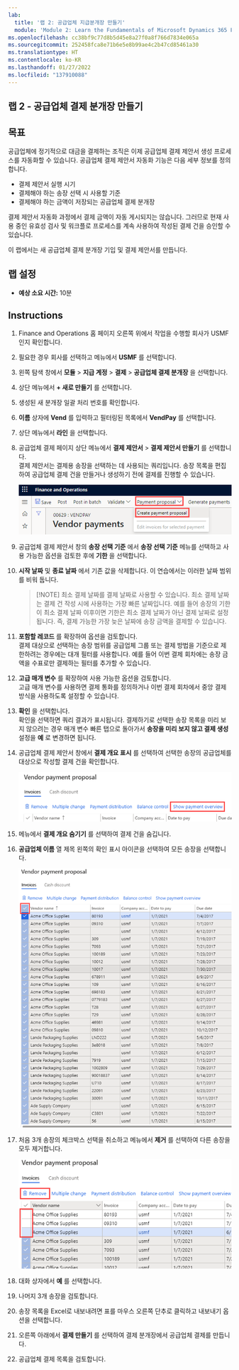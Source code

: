```yaml
---
lab:
  title: '랩 2: 공급업체 지급분개장 만들기'
  module: 'Module 2: Learn the Fundamentals of Microsoft Dynamics 365 Finance'
ms.openlocfilehash: cc38bf9c77d8b5d45e8a27f0a8f766d7834e065a
ms.sourcegitcommit: 252458fca8e71b6e5e8b99ae4c2b47cd85461a30
ms.translationtype: HT
ms.contentlocale: ko-KR
ms.lasthandoff: 01/27/2022
ms.locfileid: "137910088"
---
```

## <a name="lab-2---create-a-vendor-payment-journal"></a>랩 2 - 공급업체 결제 분개장 만들기

## <a name="objectives"></a>목표

공급업체에 정기적으로 대금을 결제하는 조직은 이제 공급업체 결제 제안서 생성 프로세스를 자동화할 수 있습니다. 공급업체 결제 제안서 자동화 기능은 다음 세부 정보를 정의합니다.

- 결제 제안서 실행 시기
- 결제해야 하는 송장 선택 시 사용할 기준
- 결제해야 하는 금액이 저장되는 공급업체 결제 분개장

결제 제안서 자동화 과정에서 결제 금액이 자동 게시되지는 않습니다. 그러므로 현재 사용 중인 유효성 검사 및 워크플로 프로세스를 계속 사용하여 작성된 결제 건을 승인할 수 있습니다.

이 랩에서는 새 공급업체 결제 분개장 기입 및 결제 제안서를 만듭니다.

## <a name="lab-setup"></a>랩 설정

   - **예상 소요 시간:** 10분

## <a name="instructions"></a>Instructions

1. Finance and Operations 홈 페이지 오른쪽 위에서 작업을 수행할 회사가 USMF인지 확인합니다.

1. 필요한 경우 회사를 선택하고 메뉴에서 **USMF** 를 선택합니다.

1. 왼쪽 탐색 창에서 **모듈** > **지급 계정** > **결제** > **공급업체 결제 분개장** 을 선택합니다.

1. 상단 메뉴에서 **+ 새로 만들기** 를 선택합니다.

1. 생성된 새 분개장 일괄 처리 번호를 확인합니다.

1. **이름** 상자에 **Vend** 를 입력하고 필터링된 목록에서 **VendPay** 를 선택합니다.

1. 상단 메뉴에서 **라인** 을 선택합니다.

1. 공급업체 결제 페이지 상단 메뉴에서 **결제 제안서** > **결제 제안서 만들기** 를 선택합니다.  
    결제 제안서는 결제용 송장을 선택하는 데 사용되는 쿼리입니다. 송장 목록을 편집하여 공급업체 결제 건을 만들거나 생성하기 전에 결제를 진행할 수 있습니다.

    ![결제 제안서 및 결제 제안서 만들기가 강조 표시되어 있는 공급업체 결제 페이지가 표시된 화면 이미지](./media/lp2-m4-vendor-payment-proposal.png)

1. 공급업체 결제 제안서 창의 **송장 선택 기준** 에서 **송장 선택 기준** 메뉴를 선택하고 사용 가능한 옵션을 검토한 후에 **기한** 을 선택합니다.

1. **시작 날짜** 및 **종료 날짜** 에서 기존 값을 삭제합니다. 이 연습에서는 이러한 날짜 범위를 비워 둡니다.

    >[!NOTE] 최소 결제 날짜를 결제 날짜로 사용할 수 있습니다. 최소 결제 날짜는 결제 건 작성 시에 사용하는 가장 빠른 날짜입니다. 예를 들어 송장의 기한이 최소 결제 날짜 이후이면 기한은 최소 결제 날짜가 아닌 결제 날짜로 설정됩니다. 즉, 결제 가능한 가장 늦은 날짜에 송장 금액을 결제할 수 있습니다.

1. **포함할 레코드** 를 확장하여 옵션을 검토합니다.  
    결제 대상으로 선택하는 송장 범위를 공급업체 그룹 또는 결제 방법을 기준으로 제한하려는 경우에는 대개 필터를 사용합니다. 예를 들어 이번 결제 회차에는 송장 금액을 수표로만 결제하는 필터를 추가할 수 있습니다.

1. **고급 매개 변수** 를 확장하여 사용 가능한 옵션을 검토합니다.  
    고급 매개 변수를 사용하면 결제 통화를 정의하거나 이번 결제 회차에서 중앙 결제 방식을 사용하도록 설정할 수 있습니다.

1. **확인** 을 선택합니다.  
    확인을 선택하면 쿼리 결과가 표시됩니다. 결제하기로 선택한 송장 목록을 미리 보지 않으려는 경우 매개 변수 빠른 탭으로 돌아가서 **송장을 미리 보지 않고 결제 생성** 설정을 **예** 로 변경하면 됩니다.

1. 공급업체 결제 제안서 창에서 **결제 개요 표시** 를 선택하여 선택한 송장의 공급업체를 대상으로 작성할 결제 건을 확인합니다.

    ![결제 개요 표시 메뉴가 강조 표시된 공급업체 결제 제안서가 표시되어 있는 화면 이미지](./media/lp2-m4-vendor-payment-proposal-complete-query.png)

1. 메뉴에서 **결제 개요 숨기기** 를 선택하여 결제 건을 숨깁니다.

1. **공급업체 이름** 열 제목 왼쪽의 확인 표시 아이콘을 선택하여 모든 송장을 선택합니다.

    ![모든 송장이 선택되어 있는 화면 이미지](./media/lp2-m4-vendor-payment-proposal-select-all.png)

1. 처음 3개 송장의 체크박스 선택을 취소하고 메뉴에서 **제거** 를 선택하여 다른 송장을 모두 제거합니다.

    ![선택한 항목 및 제거 메뉴 옵션이 강조 표시되어 있는 공급업체 결제 제안서 페이지가 표시된 스크린샷](./media/lp2-m4-vendor-payment-proposal-remove-selected-invoices.png)

1. 대화 상자에서 **예** 를 선택합니다.

1. 나머지 3개 송장을 검토합니다.

1. 송장 목록을 Excel로 내보내려면 표를 마우스 오른쪽 단추로 클릭하고 내보내기 옵션을 선택합니다.

1. 오른쪽 아래에서 **결제 만들기** 를 선택하여 결제 분개장에서 공급업체 결제를 만듭니다.

1. 공급업체 결제 목록을 검토합니다.
